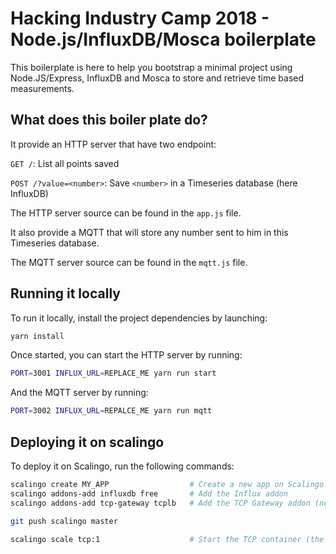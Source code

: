 # Hacking Industry Camp 2018 - Node.js/InfluxDB/Mosca boilerplate

This boilerplate is here to help you bootstrap a minimal project using Node.JS/Express, InfluxDB and Mosca to store and retrieve time based measurements.

## What does this boiler plate do?

It provide an HTTP server that have two endpoint:

`GET /`: List all points saved

`POST /?value=<number>`: Save `<number>` in a Timeseries database (here InfluxDB)

The HTTP server source can be found in the `app.js` file.


It also provide a MQTT that will store any number sent to him in this Timeseries database.

The MQTT server source can be found in the `mqtt.js` file.

## Running it locally

To run it locally, install the project dependencies by launching:

```bash
yarn install
```

Once started, you can start the HTTP server by running:

```bash
PORT=3001 INFLUX_URL=REPLACE_ME yarn run start
```

And the MQTT server by running:

```bash
PORT=3002 INFLUX_URL=REPALCE_ME yarn run mqtt
```

## Deploying it on scalingo

To deploy it on Scalingo, run the following commands:

```bash
scalingo create MY_APP                  # Create a new app on Scalingo
scalingo addons-add influxdb free       # Add the Influx addon
scalingo addons-add tcp-gateway tcplb   # Add the TCP Gateway addon (needed for MQTT)

git push scalingo master

scalingo scale tcp:1                    # Start the TCP container (the web one is started automatically)
```

